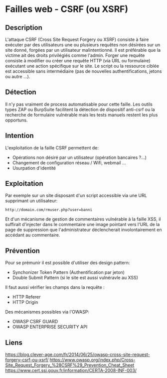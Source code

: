 # Failles web - CSRF (ou XSRF)

## Description
L'attaque CSRF (Cross Site Request Forgery ou XSRF) consiste à faire exécuter par des utilisateurs une ou plusieurs requêtes non désirées sur un site donné, forgées par un utilisateur malintentionné. 
Il est préférable que la victime ait des droits privilégiés comme l'admin.
Forger une requête consiste à modifier ou créer une requête HTTP (via URL ou formulaire) exécutant une action spécifique sur le site. Le script ou la ressource ciblée est accessible sans intermédiaire (pas de nouvelles authentifications, jetons ou autre ...).

## Détection
Il n'y pas vraiment de process automatisable pour cette faille. Les outils types ZAP ou BurpSuite facilitent la détection de dispositif anti-csrf ou la recherche de formulaire vulnérable mais les tests manuels restent les plus opportuns.

## Intention
L'exploitation de la faille CSRF permettent de:
* Opérations non désiré par un utilisateur (opération bancaires ?...)
* Changement de configuration réseau / Wifi, webmail ...
* Usurpation d'identité

## Exploitation
Par exemple sur un site disposant d'un script accessible via une URL supprimant un utilisateur:

    http://domain.com/rmuser.php?user=banni

Et d'un mécanisme de gestion de commentaires vulnérable à la faille XSS, il suffirait d'injecter dans le commentaire une image pointant vers l'URL de la page de suppression que l'administrateur déclencherait involontairement en accédant au commentaire.

## Prévention
Pour se prémunir il est possible d'utiliser des design pattern:
* Synchonizer Token Pattern (Authentification par jeton)
* Double Submit Pattern (si le site est aussi vulnéravle au XSS)

Il faut aussi vérifier les champs dans la requête :
* HTTP Referer
* HTTP Origin

Des mécanismes possibles via l'OWASP:
* OWASP CSRF GUARD
* OWASP ENTERPRISE SECURITY API

## Liens
https://blog.clever-age.com/fr/2014/06/25/owasp-cross-site-request-forgery-csrf-ou-xsrf/
https://www.owasp.org/index.php/Cross-Site_Request_Forgery_%28CSRF%29_Prevention_Cheat_Sheet
https://www.cert.ssi.gouv.fr/information/CERTA-2008-INF-003/